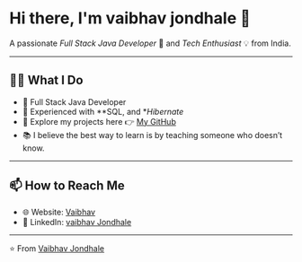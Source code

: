 # Hi there, I'm vaibhav jondhale 👋

A passionate *Full Stack Java Developer* 🚀 and *Tech Enthusiast* 💡 from India.

---

## 👨‍💻 What I Do
- 🚀 Full Stack Java Developer  
- 🧠 Experienced with  **SQL, and **Hibernate*  
- 🎥 Explore my projects here 👉 [My GitHub](https://github.com/vaibhavj01)  
- 📚 I believe the best way to learn is by teaching someone who doesn’t know.  

---

## 📫 How to Reach Me
- 🌐 Website: [Vaibhav](https://)  
- 💼 LinkedIn: [vaibhav Jondhale](https://www.linkedin.com/in/vaibhav-jondhale-893227380/)  

---

⭐ From [Vaibhav Jondhale](https://github.com/vaibhavj01)
